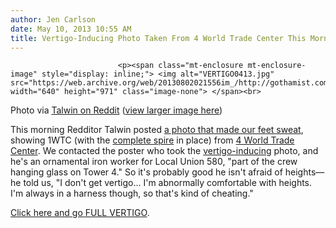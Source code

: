 ```yaml
---
author: Jen Carlson
date: May 10, 2013 10:55 AM
title: Vertigo-Inducing Photo Taken From 4 World Trade Center This Morning
---
```



                            
                            
                            
                            <p><span class="mt-enclosure mt-enclosure-image" style="display: inline;"> <img alt="VERTIGO0413.jpg" src="https://web.archive.org/web/20130802021556im_/http://gothamist.com/attachments/arts_jen/VERTIGO0413.jpg" width="640" height="971" class="image-none"> </span><br>
<span class="photo_caption">Photo via <a href="https://web.archive.org/web/20130802021556/http://www.reddit.com/r/pics/comments/1e2fqg/wtc_tower_1_completed_spire_viewed_from_tower_4/">Talwin on Reddit</a> (<a href="https://web.archive.org/web/20130802021556/http://i.imgur.com/LxGoFnA.jpg">view larger image here</a>)</span></p>

<p>This morning Redditor Talwin posted <a href="https://web.archive.org/web/20130802021556/http://www.reddit.com/r/pics/comments/1e2fqg/wtc_tower_1_completed_spire_viewed_from_tower_4/">a photo that made our feet sweat</a>, showing 1WTC (with the <a href="https://web.archive.org/web/20130802021556/http://gothamist.com/2013/05/10/photos_1_world_trade_center_spire_i.php">complete spire</a> in place) from <a href="https://web.archive.org/web/20130802021556/http://www.wtc.com/about/office-tower-4">4 World Trade Center</a>. We contacted the poster who took the <a href="https://web.archive.org/web/20130802021556/http://gothamist.com/tags/vertigo">vertigo-inducing</a> photo, and he&apos;s an ornamental iron worker for Local Union 580, &quot;part of the crew hanging glass on Tower 4.&quot; So it&apos;s probably good he isn&apos;t afraid of heights&#x2014;he told us, &quot;I don&apos;t get vertigo... I&apos;m abnormally comfortable with heights. I&apos;m always in a harness though, so that&apos;s kind of cheating.&quot;</p>

<p><a href="https://web.archive.org/web/20130802021556/http://i.imgur.com/LxGoFnA.jpg">Click here and go FULL VERTIGO</a>.</p>
                            
                            
                            